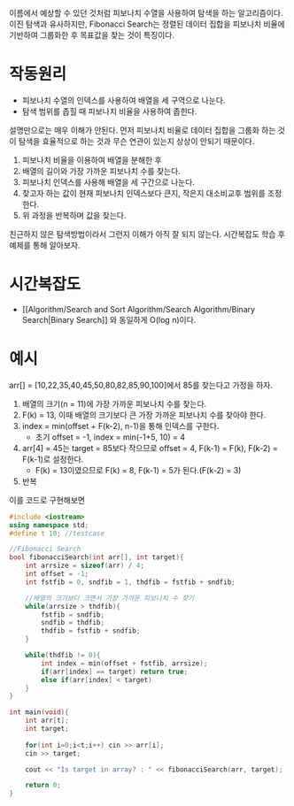 이름에서 예상할 수 있던 것처럼 피보나치 수열을 사용하여 탐색을 하는 알고리즘이다.
이진 탐색과 유사하지만, Fibonacci Search는 정렬된 데이터 집합을 피보나치 비율에 기반하여 그룹화한 후 목표값을 찾는 것이 특징이다.

# 작동원리

- 피보나치 수열의 인덱스를 사용하여 배열을 세 구역으로 나눈다.
- 탐색 범위를 좁힐 때 피보나치 비율을 사용하여 좁힌다.

설명만으로는 매우 이해가 안된다.
먼저 피보나치 비율로 데이터 집합을 그룹화 하는 것이 탐색을 효율적으로 하는 것과 무슨 연관이 있는지 상상이 안되기 때문이다. 

1. 피보나치 비율을 이용하여 배열을 분해한 후
2. 배열의 길이와 가장 가까운 피보나치 수를 찾는다.
3. 피보나치 인덱스를 사용해 배열을 세 구간으로 나눈다.
4. 찾고자 하는 값이 현재 피보나치 인덱스보다 큰지, 작은지 대소비교후 범위를 조정한다.
5. 위 과정을 반복하며 값을 찾는다.

친근하지 않은 탐색방법이라서 그런지 이해가 아직 잘 되지 않는다. 시간복잡도 학습 후 예제를 통해 알아보자.

# 시간복잡도

- [[Algorithm/Search and Sort Algorithm/Search Algorithm/Binary Search|Binary Search]] 와 동일하게 O(log n)이다.

# 예시

arr[] = [10,22,35,40,45,50,80,82,85,90,100]에서 85를 찾는다고 가정을 하자.

1. 배열의 크기(n = 11)에 가장 가까운 피보나치 수를 찾는다.
2. F(k) = 13, 이때 배열의 크기보다 큰 가장 가까운 피보나치 수를 찾아야 한다.
3. index = min(offset + F(k-2), n-1)을 통해 인덱스를 구한다.
	* 초기 offset = -1, index = min(-1+5, 10) = 4
4. arr[4] = 45는 target = 85보다 작으므로 offset = 4, F(k-1) = F(k), F(k-2) = F(k-1)로 설정한다.
	- F(k) = 13이였으므로 F(k) = 8, F(k-1) = 5가 된다.(F(k-2) = 3)
5. 반복


이를 코드로 구현해보면

```c++ title='FibonacciSearch Ex'
#include <iostream>
using namespace std;
#define t 10; //testcase

//Fibonacci Search
bool fibonacciSearch(int arr[], int target){
	int arrsize = sizeof(arr) / 4;
	int offset = -1;
	int fstfib = 0, sndfib = 1, thdfib = fstfib + sndfib;

	//배열의 크기보다 크면서 가장 가까운 피보나치 수 찾기
	while(arrsize > thdfib){
		fstfib = sndfib;
		sndfib = thdfib;
		thdfib = fstfib + sndfib;
	}

	while(thdfib != 0){
		int index = min(offset + fstfib, arrsize);
		if(arr[index] == target) return true;
		else if(arr[index] < target)
	}
}

int main(void){
	int arr[t];
	int target;
	
	for(int i=0;i<t;i++) cin >> arr[i];
	cin >> target;

	cout << "Is target in array? : " << fibonacciSearch(arr, target);

	return 0;
}
```


